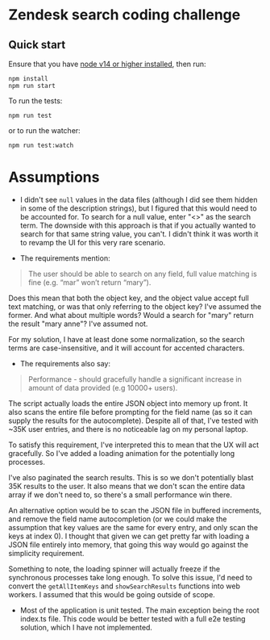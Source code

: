 # Zendesk search coding challenge

## Quick start

Ensure that you have [node v14 or higher installed](https://nodejs.org/en/download/), then run:

```
npm install
npm run start
``` 

To run the tests:

```
npm run test
```

or to run the watcher:

```
npm run test:watch
```

# Assumptions

* I didn't see `null` values in the data files (although I did see them hidden in some of the description strings), but I figured that this would need to be accounted for. To search for a null value, enter "<<NULL>>" as the search term. The downside with this approach is that if you actually wanted to search for that same string value, you can't. I didn't think it was worth it to revamp the UI for this very rare scenario.

* The requirements mention:

> The user should be able to search on any field, full value matching is fine (e.g. “mar” won’t return “mary”).

Does this mean that both the object key, and the object value accept full text matching, or was that only referring to the object key? I've assumed the former. And what about multiple words? Would a search for "mary" return the result "mary anne"? I've assumed not.

For my solution, I have at least done some normalization, so the search terms are case-insensitive, and it will account for accented characters.

* The requirements also say:

> Performance - should gracefully handle a significant increase in amount of data provided (e.g 10000+ users).

The script actually loads the entire JSON object into memory up front. It also scans the entire file before prompting for the field name (as so it can supply the results for the autocomplete). Despite all of that, I've tested with ~35K user entries, and there is no noticeable lag on my personal laptop.

To satisfy this requirement, I've interpreted this to mean that the UX will act gracefully. So I've added a loading animation for the potentially long processes.

I've also paginated the search results. This is so we don't potentially blast 35K results to the user. It also means that we don't scan the entire data array if we don't need to, so there's a small performance win there.

An alternative option would be to scan the JSON file in buffered increments, and remove the field name autocompletion (or we could make the assumption that key values are the same for every entry, and only scan the keys at index 0). I thought that given we can get pretty far with loading a JSON file entirely into memory, that going this way would go against the simplicity requirement.

Something to note, the loading spinner will actually freeze if the synchronous processes take long enough. To solve this issue, I'd need to convert the `getAllItemKeys` and `showSearchResults` functions into web workers. I assumed that this would be going outside of scope.

* Most of the application is unit tested. The main exception being the root index.ts file. This code would be better tested with a full e2e testing solution, which I have not implemented.
